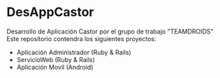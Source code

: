 # DesAppCastor
Desarrollo de Aplicación Castor por el grupo de trabajo "TEAMDROIDS"
Este repositorio contendra los siguientes proyectos:

  - Aplicación Administrador (Ruby & Rails)
  - ServicioWeb (Ruby & Rails)
  - Aplicación Movil (Android)
  
  

